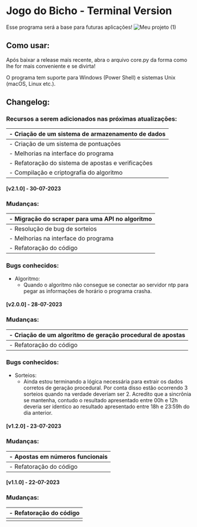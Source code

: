 # Jogo do Bicho - Terminal Version 

Esse programa será a base para futuras aplicações!
![Meu projeto (1)](https://github.com/TiaLiliUwU/jogo-do-bicho/assets/72944953/da9570ef-7ee4-4e1e-8e41-5e8080ed7af2)


## Como usar:

Após baixar a release mais recente, abra o arquivo core.py da forma como lhe for mais conveniente e se divirta!

O programa tem suporte para Windows (Power Shell) e sistemas Unix (macOS, Linux etc.).

## Changelog:

### Recursos a serem adicionados nas próximas atualizações:

| - Criação de um sistema de armazenamento de dados |
| :--------------------------------------------------- |
| - Criação de um sistema de pontuações |
| - Melhorias na interface do programa |
| - Refatoração do sistema de apostas e verificações |
| - Compilação e criptografia do algoritmo |

#### [v2.1.0] - 30-07-2023

### Mudanças:

| - Migração do scraper para uma API no algoritmo |
| :--------------------- |
| - Resolução de bug de sorteios |
| - Melhorias na interface do programa |
| - Refatoração do código |

### Bugs conhecidos: 

- Algoritmo:
    - Quando o algoritmo não consegue se conectar ao servidor ntp para pegar as informações de horário o programa crasha.

#### [v2.0.0] - 28-07-2023

### Mudanças:

| - Criação de um algoritmo de geração procedural de apostas |
| :--------------------- |
| - Refatoração do código |

### Bugs conhecidos: 

- Sorteios:
    - Ainda estou terminando a lógica necessária para extrair os dados corretos de geração procedural. Por conta disso estão ocorrendo 3 sorteios quando na verdade deveriam ser 2. Acredito que a sincrônia se mantenha, contudo o resultado apresentado entre 00h e 12h deveria ser identico ao resultado apresentado entre 18h e 23:59h do dia anterior.

#### [v1.2.0] - 23-07-2023

### Mudanças:

| - Apostas em números funcionais |
| :--------------------- |
| - Refatoração do código |

#### [v1.1.0] - 22-07-2023

### Mudanças:

| - Refatoração do código |
| :--------------------- |
|  |
